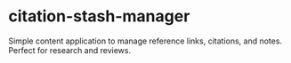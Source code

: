 # citation-stash-manager
Simple content application to manage reference links, citations, and notes. Perfect for research and reviews.
